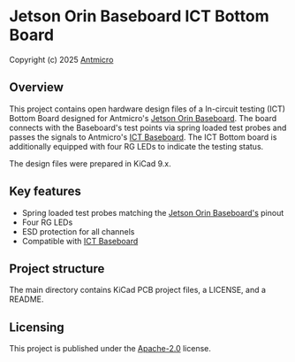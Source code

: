 # Jetson Orin Baseboard ICT Bottom Board

Copyright (c) 2025 [Antmicro](https://www.antmicro.com)

## Overview

This project contains open hardware design files of a In-circuit testing (ICT) Bottom Board designed for Antmicro's [Jetson Orin Baseboard](https://github.com/antmicro/jetson-orin-baseboard).
The board connects with the Baseboard's test points via spring loaded test probes and passes the signals to Antmicro's [ICT Baseboard](https://github.com/antmicro/ict-baseboard). The ICT Bottom board is additionally equipped with four RG LEDs to indicate the testing status.

The design files were prepared in KiCad 9.x.

## Key features

* Spring loaded test probes matching the [Jetson Orin Baseboard's](https://github.com/antmicro/jetson-orin-baseboard) pinout
* Four RG LEDs
* ESD protection for all channels
* Compatible with [ICT Baseboard](https://github.com/antmicro/ict-baseboard)

## Project structure

The main directory contains KiCad PCB project files, a LICENSE, and a README.

## Licensing

This project is published under the [Apache-2.0](LICENSE) license.
